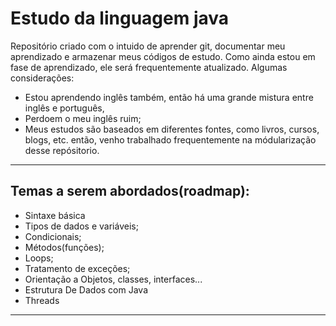 # Estudo da linguagem java

Repositório criado com o intuido de aprender git, documentar meu aprendizado e armazenar 
meus códigos de estudo. Como ainda estou em fase de aprendizado, ele será frequentemente 
atualizado. Algumas considerações:
* Estou aprendendo inglês também, então há uma grande mistura entre inglês e português,
* Perdoem o meu inglês ruim;
* Meus estudos são baseados em diferentes fontes, como livros, cursos, blogs, etc. então,
  venho trabalhado frequentemente na módularização desse repósitorio.
---

## Temas a serem abordados(roadmap):
- Sintaxe básica
- Tipos de dados e variáveis;
- Condicionais;
- Métodos(funções);
- Loops;
- Tratamento de exceções;
- Orientação a Objetos, classes, interfaces...
- Estrutura De Dados com Java
- Threads
---
